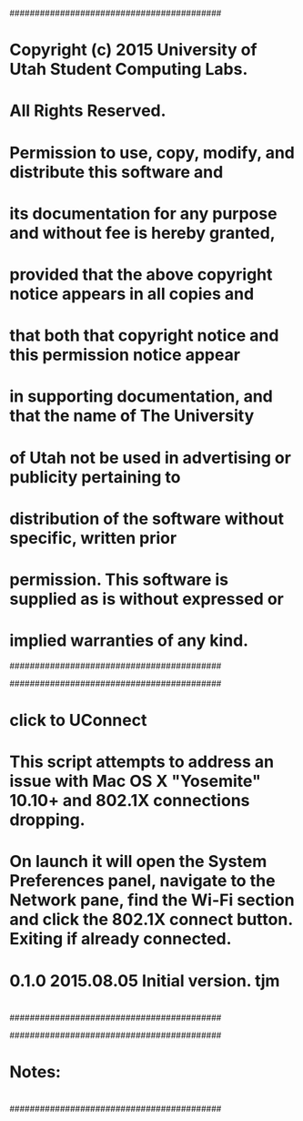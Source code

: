 ##########################################
# Copyright (c) 2015 University of Utah Student Computing Labs.
# All Rights Reserved.
#
# Permission to use, copy, modify, and distribute this software and
# its documentation for any purpose and without fee is hereby granted,
# provided that the above copyright notice appears in all copies and
# that both that copyright notice and this permission notice appear
# in supporting documentation, and that the name of The University
# of Utah not be used in advertising or publicity pertaining to
# distribution of the software without specific, written prior
# permission. This software is supplied as is without expressed or
# implied warranties of any kind.
##########################################

##########################################
# click to UConnect
#
# This script attempts to address an issue with Mac OS X "Yosemite" 10.10+ and 802.1X connections dropping.
#
# On launch it will open the System Preferences panel, navigate to the Network pane, find the Wi-Fi section and click the 802.1X connect button. Exiting if already connected.
#
#	0.1.0	2015.08.05	Initial version. tjm
#
#
##########################################

##########################################
# Notes:
#
#
#
#
##########################################
